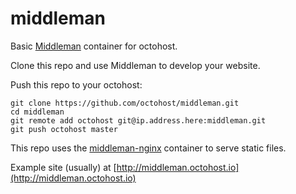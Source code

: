 middleman
=========

Basic [Middleman](http://middlemanapp.com/) container for octohost.

Clone this repo and use Middleman to develop your website.

Push this repo to your octohost:

```
git clone https://github.com/octohost/middleman.git
cd middleman
git remote add octohost git@ip.address.here:middleman.git
git push octohost master
```

This repo uses the [middleman-nginx](https://github.com/octohost/middleman-nginx) container to serve static files.

Example site \(usually\) at [http://middleman.octohost.io](http://middleman.octohost.io)

